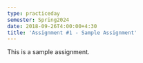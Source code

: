 ```yaml
---
type: practiceday
semester: Spring2024
date: 2018-09-26T4:00:00+4:30
title: 'Assignment #1 - Sample Assignment'
---
```

This is a sample assignment.
